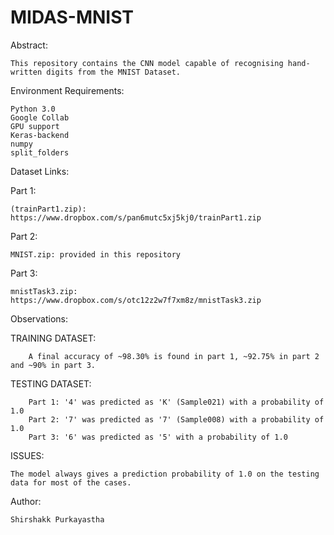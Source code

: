 # MIDAS-MNIST


Abstract:

    This repository contains the CNN model capable of recognising hand-written digits from the MNIST Dataset.


Environment Requirements:

    Python 3.0
    Google Collab
    GPU support
    Keras-backend
    numpy
    split_folders

Dataset Links:

  Part 1:
  
    (trainPart1.zip): https://www.dropbox.com/s/pan6mutc5xj5kj0/trainPart1.zip
  Part 2:
  
    MNIST.zip: provided in this repository
    
  Part 3:
  
    mnistTask3.zip: https://www.dropbox.com/s/otc12z2w7f7xm8z/mnistTask3.zip

Observations:

TRAINING DATASET:

        A final accuracy of ~98.30% is found in part 1, ~92.75% in part 2 and ~90% in part 3.
        
TESTING DATASET:       
        
        Part 1: '4' was predicted as 'K' (Sample021) with a probability of 1.0
        Part 2: '7' was predicted as '7' (Sample008) with a probability of 1.0
        Part 3: '6' was predicted as '5' with a probability of 1.0
        
ISSUES:

    The model always gives a prediction probability of 1.0 on the testing data for most of the cases.
    
    
Author:

    Shirshakk Purkayastha
